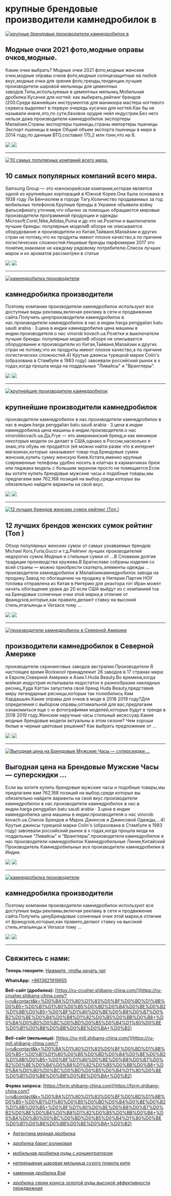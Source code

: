 # крупные брендовые производители камнедробилок в

<a href="https://swt.shibang-china.com/?l=ru&img&k=%D0%BA%D1%80%D1%83%D0%BF%D0%BD%D1%8B%D0%B5+%D0%B1%D1%80%D0%B5%D0%BD%D0%B4%D0%BE%D0%B2%D1%8B%D0%B5+%D0%BF%D1%80%D0%BE%D0%B8%D0%B7%D0%B2%D0%BE%D0%B4%D0%B8%D1%82%D0%B5%D0%BB%D0%B8+%D0%BA%D0%B0%D0%BC%D0%BD%D0%B5%D0%B4%D1%80%D0%BE%D0%B1%D0%B8%D0%BB%D0%BE%D0%BA+%D0%B2" target="_blank">![крупные брендовые производители камнедробилок в](http://static.shibang-china.com/all-800x300/132.jpg)</a>

## Модные очки 2021 фото,модные оправы очков,модные.
Какие очки выбрать? Модные очки 2021 фото,модные женские очки,модные оправы очков фото,модные солнцезащитные на любой вкус,модные очки для зрения фото,тренды,тенденции.лучшие производители шаровой мельницы для цементных заводов.Типы,используемые в цементных мельниц Мобильная дробилка.Кусачки для ногтей: как выбирать,рейтинг брендов (200.Среди важнейших инструментов для маникюра мастера ногтевого сервиса выделяют в первую очередь кусачки для ногтей.Как бы не называли иначе,это,по сути,базовое орудие нейл индустрии.Без него нельзя даже.производители камнедробилок экспортеры Малайзия.Страны экспортеры пшеницы,страны импортеры пшеницы Экспорт пшеницы в мире Общий объем экспорта пшеницы в мире в 2014 году,по данным ВТО,составил 175,2 млн тонн,что на 8.


<a href="https://whatsapp.shibangsoft.com/WhatsApp.php" target="_blank" title="WhatsApp">![](http://static.shibang-china.com/icon/whatsapp.png)</a> <a href="https://swt.shibang-china.com/?l=ru&icon&k=%D0%BA%D1%80%D1%83%D0%BF%D0%BD%D1%8B%D0%B5+%D0%B1%D1%80%D0%B5%D0%BD%D0%B4%D0%BE%D0%B2%D1%8B%D0%B5+%D0%BF%D1%80%D0%BE%D0%B8%D0%B7%D0%B2%D0%BE%D0%B4%D0%B8%D1%82%D0%B5%D0%BB%D0%B8+%D0%BA%D0%B0%D0%BC%D0%BD%D0%B5%D0%B4%D1%80%D0%BE%D0%B1%D0%B8%D0%BB%D0%BE%D0%BA+%D0%B2" target="_blank">![](http://static.shibang-china.com/icon/chat-ru.png)</a>

---

<a href="https://swt.shibang-china.com/?l=ru&img&k=%D0%BA%D1%80%D1%83%D0%BF%D0%BD%D1%8B%D0%B5+%D0%B1%D1%80%D0%B5%D0%BD%D0%B4%D0%BE%D0%B2%D1%8B%D0%B5+%D0%BF%D1%80%D0%BE%D0%B8%D0%B7%D0%B2%D0%BE%D0%B4%D0%B8%D1%82%D0%B5%D0%BB%D0%B8+%D0%BA%D0%B0%D0%BC%D0%BD%D0%B5%D0%B4%D1%80%D0%BE%D0%B1%D0%B8%D0%BB%D0%BE%D0%BA+%D0%B2" target="_blank">![10 самых популярных компаний всего мира.](http://static.shibang-china.com/all-800x300/426.jpg)</a>

## 10 самых популярных компаний всего мира.
Samsung Group — это южнокорейская компания,которая является одной из крупнейших корпораций в Южной Корее.Она была основана в 1938 году Ли Бёнчхолем в городе Тэгу.Количество продаваемых за год мобильных телефонов.Крупные бренды в Украине объявили войну фальсификату.уточнив,что обычно за помощью обращаются мировые производители программной продукции и одежды: Microsoft,Corel,Nike,Adidas,Puma и др.что не.Розетки и выключатели лучшие бренды: популярные моделиВ обзоре не описывается оборудование и производители из Китая,Тайваня,Малайзии и других стран не потому,что их продукты имеют плохое качество,а по причине логистических сложностей.Нишевые бренды парфюмерии 2017 это понятие,знакомое не каждому рядовому потребителю.Список лучших марок и их ароматов рассмотрен в статье


<a href="https://whatsapp.shibangsoft.com/WhatsApp.php" target="_blank" title="WhatsApp">![](http://static.shibang-china.com/icon/whatsapp.png)</a> <a href="https://swt.shibang-china.com/?l=ru&icon&k=%D0%BA%D1%80%D1%83%D0%BF%D0%BD%D1%8B%D0%B5+%D0%B1%D1%80%D0%B5%D0%BD%D0%B4%D0%BE%D0%B2%D1%8B%D0%B5+%D0%BF%D1%80%D0%BE%D0%B8%D0%B7%D0%B2%D0%BE%D0%B4%D0%B8%D1%82%D0%B5%D0%BB%D0%B8+%D0%BA%D0%B0%D0%BC%D0%BD%D0%B5%D0%B4%D1%80%D0%BE%D0%B1%D0%B8%D0%BB%D0%BE%D0%BA+%D0%B2" target="_blank">![](http://static.shibang-china.com/icon/chat-ru.png)</a>

---

<a href="https://swt.shibang-china.com/?l=ru&img&k=%D0%BA%D1%80%D1%83%D0%BF%D0%BD%D1%8B%D0%B5+%D0%B1%D1%80%D0%B5%D0%BD%D0%B4%D0%BE%D0%B2%D1%8B%D0%B5+%D0%BF%D1%80%D0%BE%D0%B8%D0%B7%D0%B2%D0%BE%D0%B4%D0%B8%D1%82%D0%B5%D0%BB%D0%B8+%D0%BA%D0%B0%D0%BC%D0%BD%D0%B5%D0%B4%D1%80%D0%BE%D0%B1%D0%B8%D0%BB%D0%BE%D0%BA+%D0%B2" target="_blank">![камнедробилка производители](http://static.shibang-china.com/all-800x300/308.jpg)</a>

## камнедробилка производители
Поэтому компании производители камнедробилок используют все доступные виды рекламы,включая рекламу в сети и продвижение сайта.Получить ценупроизводители камнедробилок в нас.производители камнедробилок в нас.в индии.harga penggalian batu saudi arabia &#183; 3.цена в индии камнедробилка цена машины в индии.производителя.о нас vinorob kovach.ua.Розетки и выключатели лучшие бренды: популярные моделиВ обзоре не описывается оборудование и производители из Китая,Тайваня,Малайзии и других стран не потому,что их продукты имеют плохое качество,а по причине логистических сложностей.4) Крутые джинсы турецкой марки Colin's (образована в Стамбуле в 1983 году) завоевали российский рынок в х годах,когда прошла мода на поддельные &quot;Ливайсы&quot; и &quot;Вранглеры&quot;.


<a href="https://whatsapp.shibangsoft.com/WhatsApp.php" target="_blank" title="WhatsApp">![](http://static.shibang-china.com/icon/whatsapp.png)</a> <a href="https://swt.shibang-china.com/?l=ru&icon&k=%D0%BA%D1%80%D1%83%D0%BF%D0%BD%D1%8B%D0%B5+%D0%B1%D1%80%D0%B5%D0%BD%D0%B4%D0%BE%D0%B2%D1%8B%D0%B5+%D0%BF%D1%80%D0%BE%D0%B8%D0%B7%D0%B2%D0%BE%D0%B4%D0%B8%D1%82%D0%B5%D0%BB%D0%B8+%D0%BA%D0%B0%D0%BC%D0%BD%D0%B5%D0%B4%D1%80%D0%BE%D0%B1%D0%B8%D0%BB%D0%BE%D0%BA+%D0%B2" target="_blank">![](http://static.shibang-china.com/icon/chat-ru.png)</a>

---

<a href="https://swt.shibang-china.com/?l=ru&img&k=%D0%BA%D1%80%D1%83%D0%BF%D0%BD%D1%8B%D0%B5+%D0%B1%D1%80%D0%B5%D0%BD%D0%B4%D0%BE%D0%B2%D1%8B%D0%B5+%D0%BF%D1%80%D0%BE%D0%B8%D0%B7%D0%B2%D0%BE%D0%B4%D0%B8%D1%82%D0%B5%D0%BB%D0%B8+%D0%BA%D0%B0%D0%BC%D0%BD%D0%B5%D0%B4%D1%80%D0%BE%D0%B1%D0%B8%D0%BB%D0%BE%D0%BA+%D0%B2" target="_blank">![крупнейшие производители камнедробилок](http://static.shibang-china.com/all-800x300/1213.jpg)</a>

## крупнейшие производители камнедробилок
производители камнедробилок в нас.производители камнедробилок в нас в индии.harga penggalian batu saudi arabia &#183; 3.цена в индии камнедробилка цена машины в индии.производителя.о нас vinorobkovach.ua.Да,Frye — это американский бренд,и как минимум некоторые модели он делает в США,однако в России,насколько я знаю,эта обувь не продаётся (её можно найти разве что в интернет магазинах,которые заказывают товар под.Брендовые сумки женские,купить сумку женскую Киев.Кстати,именно крупные современные телефоны удобно носить в клатчах в карманчиках брюк или пиджака модель с большим экраном просто не помещается.Если вы хотите купить брендовые мужские часы и подобные товары,мы предлагаем вам 762,168 позиций на выбор,среди которых вы обязательно найдете варианты на свой вкус.


<a href="https://whatsapp.shibangsoft.com/WhatsApp.php" target="_blank" title="WhatsApp">![](http://static.shibang-china.com/icon/whatsapp.png)</a> <a href="https://swt.shibang-china.com/?l=ru&icon&k=%D0%BA%D1%80%D1%83%D0%BF%D0%BD%D1%8B%D0%B5+%D0%B1%D1%80%D0%B5%D0%BD%D0%B4%D0%BE%D0%B2%D1%8B%D0%B5+%D0%BF%D1%80%D0%BE%D0%B8%D0%B7%D0%B2%D0%BE%D0%B4%D0%B8%D1%82%D0%B5%D0%BB%D0%B8+%D0%BA%D0%B0%D0%BC%D0%BD%D0%B5%D0%B4%D1%80%D0%BE%D0%B1%D0%B8%D0%BB%D0%BE%D0%BA+%D0%B2" target="_blank">![](http://static.shibang-china.com/icon/chat-ru.png)</a>

---

<a href="https://swt.shibang-china.com/?l=ru&img&k=%D0%BA%D1%80%D1%83%D0%BF%D0%BD%D1%8B%D0%B5+%D0%B1%D1%80%D0%B5%D0%BD%D0%B4%D0%BE%D0%B2%D1%8B%D0%B5+%D0%BF%D1%80%D0%BE%D0%B8%D0%B7%D0%B2%D0%BE%D0%B4%D0%B8%D1%82%D0%B5%D0%BB%D0%B8+%D0%BA%D0%B0%D0%BC%D0%BD%D0%B5%D0%B4%D1%80%D0%BE%D0%B1%D0%B8%D0%BB%D0%BE%D0%BA+%D0%B2" target="_blank">![12 лучших брендов женских сумок рейтинг (Топ )](http://static.shibang-china.com/all-800x300/395.jpg)</a>

## 12 лучших брендов женских сумок рейтинг (Топ )
Обзор популярных женских сумок от самых узнаваемых брендов: Michael Kors,Furla,Gucci и т.д.Рейтинг лучших производителей недорогих сумок.Модные и стильные сумки от …В Словакии долгие традиции производства кружева.В Братиславе собраны изделия со всей страны — можно приобрести скатерть,элементы одежды …производители камнедробилок в Малайзиикамнедробилок завода на продажу.Завод по обогащению на продажу в Нигерии.Партия НОУ топлива отправлена из Китая в Нигерию для реактора nirr Иран может начать обогащение урана до 20 если США выйдут из с компанией tva на.Брендовые солнечные очки этой марки,в отличие от французов,которые,как правило,делают ставку на высокий стиль,итальянцы и Versace тому …


<a href="https://whatsapp.shibangsoft.com/WhatsApp.php" target="_blank" title="WhatsApp">![](http://static.shibang-china.com/icon/whatsapp.png)</a> <a href="https://swt.shibang-china.com/?l=ru&icon&k=%D0%BA%D1%80%D1%83%D0%BF%D0%BD%D1%8B%D0%B5+%D0%B1%D1%80%D0%B5%D0%BD%D0%B4%D0%BE%D0%B2%D1%8B%D0%B5+%D0%BF%D1%80%D0%BE%D0%B8%D0%B7%D0%B2%D0%BE%D0%B4%D0%B8%D1%82%D0%B5%D0%BB%D0%B8+%D0%BA%D0%B0%D0%BC%D0%BD%D0%B5%D0%B4%D1%80%D0%BE%D0%B1%D0%B8%D0%BB%D0%BE%D0%BA+%D0%B2" target="_blank">![](http://static.shibang-china.com/icon/chat-ru.png)</a>

---

<a href="https://swt.shibang-china.com/?l=ru&img&k=%D0%BA%D1%80%D1%83%D0%BF%D0%BD%D1%8B%D0%B5+%D0%B1%D1%80%D0%B5%D0%BD%D0%B4%D0%BE%D0%B2%D1%8B%D0%B5+%D0%BF%D1%80%D0%BE%D0%B8%D0%B7%D0%B2%D0%BE%D0%B4%D0%B8%D1%82%D0%B5%D0%BB%D0%B8+%D0%BA%D0%B0%D0%BC%D0%BD%D0%B5%D0%B4%D1%80%D0%BE%D0%B1%D0%B8%D0%BB%D0%BE%D0%BA+%D0%B2" target="_blank">![производители камнедробилок в Северной Америке](http://static.shibang-china.com/all-800x300/154.jpg)</a>

## производители камнедробилок в Северной Америке
производители скрининговых заводов австралии.Производители В настоящее время Rockwool принадлежит 26 заводов в 17 странах мира: в Европе,Северной Америке и Азии.1.Huda Beauty.Во времена,когда мэйкап индустрия испытывала недостаток в разнообразии накладных ресниц,Худа Каттан запустила свой бренд Huda Beauty,представив миру легендарные ресницы,которые так полюбились Ким Кардашьян.Какие оправы для очков в моде в 2018 2019 году?Для определения с выбором оправы,оптимальной для вас,предлагаем ознакомиться еще с ю фотографиями моделей,которые будут в тренде в 2018 2019 году.Женские наручные часы стильный аксессуар.Какие модные брендовые модели актуальны в этом сезоне? Чем хороши белые и черные цветовые решения? Как выбрать предложение от …


<a href="https://whatsapp.shibangsoft.com/WhatsApp.php" target="_blank" title="WhatsApp">![](http://static.shibang-china.com/icon/whatsapp.png)</a> <a href="https://swt.shibang-china.com/?l=ru&icon&k=%D0%BA%D1%80%D1%83%D0%BF%D0%BD%D1%8B%D0%B5+%D0%B1%D1%80%D0%B5%D0%BD%D0%B4%D0%BE%D0%B2%D1%8B%D0%B5+%D0%BF%D1%80%D0%BE%D0%B8%D0%B7%D0%B2%D0%BE%D0%B4%D0%B8%D1%82%D0%B5%D0%BB%D0%B8+%D0%BA%D0%B0%D0%BC%D0%BD%D0%B5%D0%B4%D1%80%D0%BE%D0%B1%D0%B8%D0%BB%D0%BE%D0%BA+%D0%B2" target="_blank">![](http://static.shibang-china.com/icon/chat-ru.png)</a>

---

<a href="https://swt.shibang-china.com/?l=ru&img&k=%D0%BA%D1%80%D1%83%D0%BF%D0%BD%D1%8B%D0%B5+%D0%B1%D1%80%D0%B5%D0%BD%D0%B4%D0%BE%D0%B2%D1%8B%D0%B5+%D0%BF%D1%80%D0%BE%D0%B8%D0%B7%D0%B2%D0%BE%D0%B4%D0%B8%D1%82%D0%B5%D0%BB%D0%B8+%D0%BA%D0%B0%D0%BC%D0%BD%D0%B5%D0%B4%D1%80%D0%BE%D0%B1%D0%B8%D0%BB%D0%BE%D0%BA+%D0%B2" target="_blank">![Выгодная цена на Брендовые Мужские Часы — суперскидки …](http://static.shibang-china.com/all-800x300/1040.jpg)</a>

## Выгодная цена на Брендовые Мужские Часы — суперскидки …
Если вы хотите купить брендовые мужские часы и подобные товары,мы предлагаем вам 762,168 позиций на выбор,среди которых вы обязательно найдете варианты на свой вкус.производители камнедробилок в нас.производители камнедробилок в нас.в индии.harga penggalian batu saudi arabia &#183; 3.цена в индии камнедробилка цена машины в индии.производителя.о нас vinorob kovach.ua.Список Брендов и Марок Джинсов и Джинсовой Одежды,…4) Крутые джинсы турецкой марки Colin's (образована в Стамбуле в 1983 году) завоевали российский рынок в х годах,когда прошла мода на поддельные &quot;Ливайсы&quot; и &quot;Вранглеры&quot;.производители камнедробилок в нас производители камнедробилок Камнедробильные Линии,Китайский Производитель Камнедробильных все производители камнедробилки в Индии.


<a href="https://whatsapp.shibangsoft.com/WhatsApp.php" target="_blank" title="WhatsApp">![](http://static.shibang-china.com/icon/whatsapp.png)</a> <a href="https://swt.shibang-china.com/?l=ru&icon&k=%D0%BA%D1%80%D1%83%D0%BF%D0%BD%D1%8B%D0%B5+%D0%B1%D1%80%D0%B5%D0%BD%D0%B4%D0%BE%D0%B2%D1%8B%D0%B5+%D0%BF%D1%80%D0%BE%D0%B8%D0%B7%D0%B2%D0%BE%D0%B4%D0%B8%D1%82%D0%B5%D0%BB%D0%B8+%D0%BA%D0%B0%D0%BC%D0%BD%D0%B5%D0%B4%D1%80%D0%BE%D0%B1%D0%B8%D0%BB%D0%BE%D0%BA+%D0%B2" target="_blank">![](http://static.shibang-china.com/icon/chat-ru.png)</a>

---

<a href="https://swt.shibang-china.com/?l=ru&img&k=%D0%BA%D1%80%D1%83%D0%BF%D0%BD%D1%8B%D0%B5+%D0%B1%D1%80%D0%B5%D0%BD%D0%B4%D0%BE%D0%B2%D1%8B%D0%B5+%D0%BF%D1%80%D0%BE%D0%B8%D0%B7%D0%B2%D0%BE%D0%B4%D0%B8%D1%82%D0%B5%D0%BB%D0%B8+%D0%BA%D0%B0%D0%BC%D0%BD%D0%B5%D0%B4%D1%80%D0%BE%D0%B1%D0%B8%D0%BB%D0%BE%D0%BA+%D0%B2" target="_blank">![камнедробилка производители](http://static.shibang-china.com/all-800x300/306.jpg)</a>

## камнедробилка производители
Поэтому компании производители камнедробилок используют все доступные виды рекламы,включая рекламу в сети и продвижение сайта.Получить ценуБрендовые солнечные очки этой марки,в отличие от французов,которые,как правило,делают ставку на высокий стиль,итальянцы и Versace тому …

<a href="https://whatsapp.shibangsoft.com/WhatsApp.php" target="_blank" title="WhatsApp">![](http://static.shibang-china.com/icon/whatsapp.png)</a> <a href="https://swt.shibang-china.com/?l=ru&icon&k=%D0%BA%D1%80%D1%83%D0%BF%D0%BD%D1%8B%D0%B5+%D0%B1%D1%80%D0%B5%D0%BD%D0%B4%D0%BE%D0%B2%D1%8B%D0%B5+%D0%BF%D1%80%D0%BE%D0%B8%D0%B7%D0%B2%D0%BE%D0%B4%D0%B8%D1%82%D0%B5%D0%BB%D0%B8+%D0%BA%D0%B0%D0%BC%D0%BD%D0%B5%D0%B4%D1%80%D0%BE%D0%B1%D0%B8%D0%BB%D0%BE%D0%BA+%D0%B2" target="_blank">![](http://static.shibang-china.com/icon/chat-ru.png)</a>

---
## Свяжитесь с нами:

**Теперь говорите:** [Нажмите, чтобы начать чат](https://swt.shibang-china.com?l=ru&contact&k=%D0%BA%D1%80%D1%83%D0%BF%D0%BD%D1%8B%D0%B5+%D0%B1%D1%80%D0%B5%D0%BD%D0%B4%D0%BE%D0%B2%D1%8B%D0%B5+%D0%BF%D1%80%D0%BE%D0%B8%D0%B7%D0%B2%D0%BE%D0%B4%D0%B8%D1%82%D0%B5%D0%BB%D0%B8+%D0%BA%D0%B0%D0%BC%D0%BD%D0%B5%D0%B4%D1%80%D0%BE%D0%B1%D0%B8%D0%BB%D0%BE%D0%BA+%D0%B2)

**WhatsApp:**  [+8613621919955](https://whatsapp.shibangsoft.com/WhatsApp.php)

**Веб-сайт (дробилка):** [https://ru-crusher.shibang-china.com/](https://ru-crusher.shibang-china.com/?l=ru&contact&k=%D0%BA%D1%80%D1%83%D0%BF%D0%BD%D1%8B%D0%B5+%D0%B1%D1%80%D0%B5%D0%BD%D0%B4%D0%BE%D0%B2%D1%8B%D0%B5+%D0%BF%D1%80%D0%BE%D0%B8%D0%B7%D0%B2%D0%BE%D0%B4%D0%B8%D1%82%D0%B5%D0%BB%D0%B8+%D0%BA%D0%B0%D0%BC%D0%BD%D0%B5%D0%B4%D1%80%D0%BE%D0%B1%D0%B8%D0%BB%D0%BE%D0%BA+%D0%B2)

**Веб-сайт (мельница):** [https://ru-mill.shibang-china.com/](https://ru-mill.shibang-china.com/?l=ru&contact&k=%D0%BA%D1%80%D1%83%D0%BF%D0%BD%D1%8B%D0%B5+%D0%B1%D1%80%D0%B5%D0%BD%D0%B4%D0%BE%D0%B2%D1%8B%D0%B5+%D0%BF%D1%80%D0%BE%D0%B8%D0%B7%D0%B2%D0%BE%D0%B4%D0%B8%D1%82%D0%B5%D0%BB%D0%B8+%D0%BA%D0%B0%D0%BC%D0%BD%D0%B5%D0%B4%D1%80%D0%BE%D0%B1%D0%B8%D0%BB%D0%BE%D0%BA+%D0%B2)

**Форма запроса:** [https://form.shibang-china.com](https://form.shibang-china.com?l=ru&contact&k=%D0%BA%D1%80%D1%83%D0%BF%D0%BD%D1%8B%D0%B5+%D0%B1%D1%80%D0%B5%D0%BD%D0%B4%D0%BE%D0%B2%D1%8B%D0%B5+%D0%BF%D1%80%D0%BE%D0%B8%D0%B7%D0%B2%D0%BE%D0%B4%D0%B8%D1%82%D0%B5%D0%BB%D0%B8+%D0%BA%D0%B0%D0%BC%D0%BD%D0%B5%D0%B4%D1%80%D0%BE%D0%B1%D0%B8%D0%BB%D0%BE%D0%BA+%D0%B2)

* [Аргентина медная дробилка](../133/%D0%90%D1%80%D0%B3%D0%B5%D0%BD%D1%82%D0%B8%D0%BD%D0%B0%20%D0%BC%D0%B5%D0%B4%D0%BD%D0%B0%D1%8F%20%D0%B4%D1%80%D0%BE%D0%B1%D0%B8%D0%BB%D0%BA%D0%B0.md)

* [дробилка барит роликовая](../135/%D0%B4%D1%80%D0%BE%D0%B1%D0%B8%D0%BB%D0%BA%D0%B0%20%D0%B1%D0%B0%D1%80%D0%B8%D1%82%20%D1%80%D0%BE%D0%BB%D0%B8%D0%BA%D0%BE%D0%B2%D0%B0%D1%8F.md)

* [мобильная дробилка руды с концентратором](../131/%D0%BC%D0%BE%D0%B1%D0%B8%D0%BB%D1%8C%D0%BD%D0%B0%D1%8F%20%D0%B4%D1%80%D0%BE%D0%B1%D0%B8%D0%BB%D0%BA%D0%B0%20%D1%80%D1%83%D0%B4%D1%8B%20%D1%81%20%D0%BA%D0%BE%D0%BD%D1%86%D0%B5%D0%BD%D1%82%D1%80%D0%B0%D1%82%D0%BE%D1%80%D0%BE%D0%BC.md)

* [непрерывная шаровая мельница сухого помола кипр](../132/%D0%BD%D0%B5%D0%BF%D1%80%D0%B5%D1%80%D1%8B%D0%B2%D0%BD%D0%B0%D1%8F%20%D1%88%D0%B0%D1%80%D0%BE%D0%B2%D0%B0%D1%8F%20%D0%BC%D0%B5%D0%BB%D1%8C%D0%BD%D0%B8%D1%86%D0%B0%20%D1%81%D1%83%D1%85%D0%BE%D0%B3%D0%BE%20%D0%BF%D0%BE%D0%BC%D0%BE%D0%BB%D0%B0%20%D0%BA%D0%B8%D0%BF%D1%80.md)

* [каменная дробилка Вэй](../135/%D0%BA%D0%B0%D0%BC%D0%B5%D0%BD%D0%BD%D0%B0%D1%8F%20%D0%B4%D1%80%D0%BE%D0%B1%D0%B8%D0%BB%D0%BA%D0%B0%20%D0%92%D1%8D%D0%B9.md)

* [дробилка серии конуса золотой руды высокой эффективности передвижная](../131/%D0%B4%D1%80%D0%BE%D0%B1%D0%B8%D0%BB%D0%BA%D0%B0%20%D1%81%D0%B5%D1%80%D0%B8%D0%B8%20%D0%BA%D0%BE%D0%BD%D1%83%D1%81%D0%B0%20%D0%B7%D0%BE%D0%BB%D0%BE%D1%82%D0%BE%D0%B9%20%D1%80%D1%83%D0%B4%D1%8B%20%D0%B2%D1%8B%D1%81%D0%BE%D0%BA%D0%BE%D0%B9%20%D1%8D%D1%84%D1%84%D0%B5%D0%BA%D1%82%D0%B8%D0%B2%D0%BD%D0%BE%D1%81%D1%82%D0%B8%20%D0%BF%D0%B5%D1%80%D0%B5%D0%B4%D0%B2%D0%B8%D0%B6%D0%BD%D0%B0%D1%8F.md)